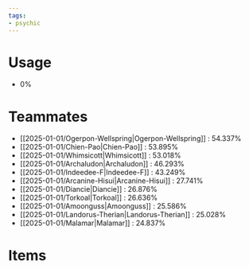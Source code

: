 ```yaml
---
tags:
- psychic
---
```

# Usage
- 0%
# Teammates
- [[2025-01-01/Ogerpon-Wellspring|Ogerpon-Wellspring]] : 54.337%
- [[2025-01-01/Chien-Pao|Chien-Pao]] : 53.895%
- [[2025-01-01/Whimsicott|Whimsicott]] : 53.018%
- [[2025-01-01/Archaludon|Archaludon]] : 46.293%
- [[2025-01-01/Indeedee-F|Indeedee-F]] : 43.249%
- [[2025-01-01/Arcanine-Hisui|Arcanine-Hisui]] : 27.741%
- [[2025-01-01/Diancie|Diancie]] : 26.876%
- [[2025-01-01/Torkoal|Torkoal]] : 26.636%
- [[2025-01-01/Amoonguss|Amoonguss]] : 25.586%
- [[2025-01-01/Landorus-Therian|Landorus-Therian]] : 25.028%
- [[2025-01-01/Malamar|Malamar]] : 24.837%
# Items